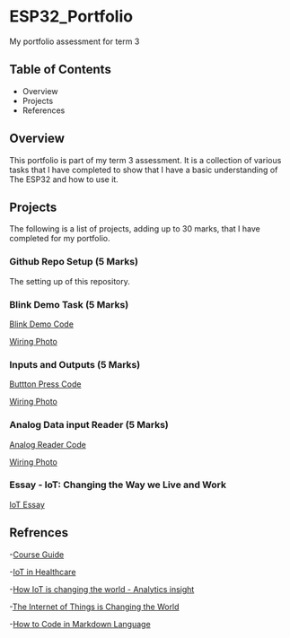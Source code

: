 # ESP32_Portfolio
My portfolio assessment for term 3

## Table of Contents

- Overview
- Projects
- References

## Overview

This portfolio is part of my term 3 assessment. It is a collection of various tasks that I have completed to show that I have a basic understanding of The ESP32 and how to use it.

## Projects

The following is a list of projects, adding up to 30 marks, that I have completed for my portfolio.

### Github Repo Setup (5 Marks)

The setting up of this repository.

### Blink Demo Task (5 Marks)
[Blink Demo Code](Blink_Demo.ino)

[Wiring Photo](Blink_demo_Wiringphoto.jpg)

### Inputs and Outputs (5 Marks)

[Buttton Press Code](Button_press.ino)

[Wiring Photo](Button_Press_wiringphoto.jpg)

### Analog Data input Reader (5 Marks)

[Analog Reader Code](Analog_Reader.ino)

[Wiring Photo](Analog_Reader_Wiringphoto.jpg)

### Essay - IoT: Changing the Way we Live and Work

[IoT Essay](IoT_Transforming_the_Way_We_Live_and_Work.pdf)

## Refrences

-[Course Guide](https://cgsacteduau.sharepoint.com/:w:/s/cgssharedfolders/EYFme3O0UvhGjYmxXSuQPxYB7mwCwkD_q7WfD8JGlIj4sg?e=FgPANr)

-[IoT in Healthcare](https://www.forbes.com/sites/forbestechcouncil/2022/04/01/the-internet-of-medical-things-its-role-in-healthcare-and-how-to-implement-it/?sh=38af8dc753f9)

-[How IoT is changing the world - Analytics insight](https://www.analyticsinsight.net/how-is-the-iot-changing-the-world-around/#:~:text=How%20is%20the%20IoT%20Changing%20the%20World%20Around,...%205%20Industry%204.0%20and%20Smart%20Cities%20)

-[The Internet of Things is Changing the World](https://www.wsj.com/articles/the-internet-of-things-is-changing-the-world-01578689806)

-[How to Code in Markdown Language](https://wilsonmar.github.io/markdown-text-for-github-from-html/)


